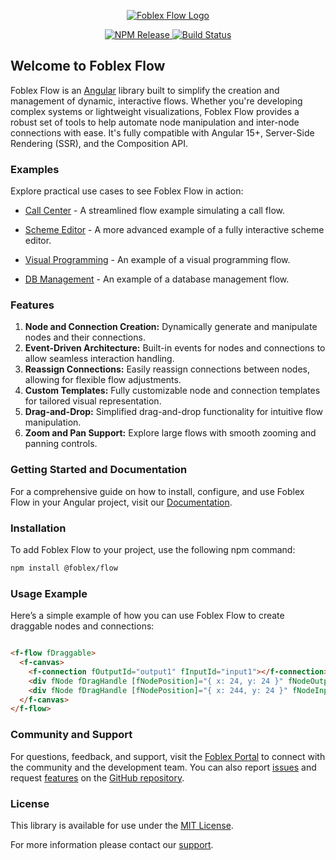 <p align="center">
  <a href="https://flow.foblex.com/">
    <img style="margin: auto" src="https://github.com/user-attachments/assets/ee1d39f6-0a89-4cb9-8dee-1652aba82e69" alt="Foblex Flow Logo"/>
  </a>
</p>

<p align="center">
  <a href="https://www.npmjs.com/package/@foblex/flow">
    <img src="https://img.shields.io/npm/v/@foblex/flow.svg?logo=npm&logoColor=fff&label=Release&color=limegreen" alt="NPM Release"/>
  </a>
  <a href="https://github.com/foblex/f-flow/actions/workflows/tests-ci.yml">
    <img src="https://github.com/foblex/f-flow/actions/workflows/tests-ci.yml/badge.svg" alt="Build Status"/>
  </a>
</p>

## Welcome to Foblex Flow

Foblex Flow is an [Angular](https://angular.dev/) library built to simplify the creation and management of dynamic, interactive flows.
Whether you're developing complex systems or lightweight visualizations, Foblex Flow provides a robust set of tools to help automate node manipulation and inter-node connections with ease. It's fully compatible with Angular 15+, Server-Side Rendering (SSR), and the Composition API.

### Examples

Explore practical use cases to see Foblex Flow in action:

- [Call Center](https://github.com/Foblex/f-flow-example) - A streamlined flow example simulating a call flow.

- [Scheme Editor](https://github.com/Foblex/f-scheme-editor) - A more advanced example of a fully interactive scheme editor.

- [Visual Programming](https://flow.foblex.com/examples/f-visual-programming-flow/) - An example of a visual programming flow.

- [DB Management](https://flow.foblex.com/examples/f-db-management-flow/) - An example of a database management flow.

### Features

1. **Node and Connection Creation:** Dynamically generate and manipulate nodes and their connections.
2. **Event-Driven Architecture:** Built-in events for nodes and connections to allow seamless interaction handling.
3. **Reassign Connections:** Easily reassign connections between nodes, allowing for flexible flow adjustments.
4. **Custom Templates:** Fully customizable node and connection templates for tailored visual representation.
5. **Drag-and-Drop:** Simplified drag-and-drop functionality for intuitive flow manipulation.
6. **Zoom and Pan Support:** Explore large flows with smooth zooming and panning controls.

### Getting Started and Documentation

For a comprehensive guide on how to install, configure, and use Foblex Flow in your Angular project, visit our [Documentation](https://flow.foblex.com/docs/get-started).

### Installation

To add Foblex Flow to your project, use the following npm command:

```bash
npm install @foblex/flow
```

### Usage Example

Here’s a simple example of how you can use Foblex Flow to create draggable nodes and connections:

```html

<f-flow fDraggable>
  <f-canvas>
    <f-connection fOutputId="output1" fInputId="input1"></f-connection>
    <div fNode fDragHandle [fNodePosition]="{ x: 24, y: 24 }" fNodeOutput fOutputId="output1" fOutputConnectableSide="right"> Drag me</div>
    <div fNode fDragHandle [fNodePosition]="{ x: 244, y: 24 }" fNodeInput fInputId="input1" fInputConnectableSide="left"> Drag me</div>
  </f-canvas>
</f-flow>
```

### Community and Support

For questions, feedback, and support, visit the [Foblex Portal](https://flow.foblex.com) to connect with the community and the development team.
You can also report [issues](https://github.com/Foblex/flow/issues) and request [features](https://github.com/Foblex/flow/discussions) on the [GitHub repository](https://github.com/Foblex/flow).

### License

This library is available for use under the [MIT License](./LICENSE).

For more information please contact our [support](mailto:support@foblex.com).

